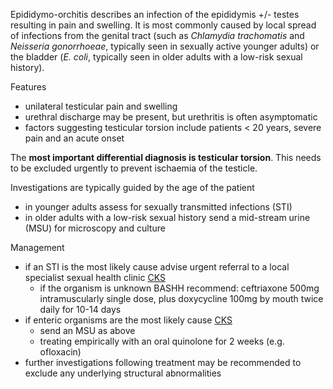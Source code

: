 Epididymo\-orchitis describes an infection of the epididymis \+/\- testes resulting in pain and swelling. It is most commonly caused by local spread of infections from the genital tract (such as *Chlamydia trachomatis* and *Neisseria gonorrhoeae*, typically seen in sexually active younger adults) or the bladder (*E. coli*, typically seen in older adults with a low\-risk sexual history).  
  
Features  
* unilateral testicular pain and swelling
* urethral discharge may be present, but urethritis is often asymptomatic
* factors suggesting testicular torsion include patients \< 20 years, severe pain and an acute onset

  
The **most important differential diagnosis is testicular torsion**. This needs to be excluded urgently to prevent ischaemia of the testicle.  
  
Investigations are typically guided by the age of the patient  
* in younger adults assess for sexually transmitted infections (STI)
* in older adults with a low\-risk sexual history send a mid\-stream urine (MSU) for microscopy and culture

  
Management  
* if an STI is the most likely cause advise urgent referral to a local specialist sexual health clinic [CKS](https://cks.nice.org.uk/topics/scrotal-pain-swelling/management/epididymo-orchitis/#:~:text=If%20an%20STI%20is%20the%20most%20likely%20cause%2C%20advise%20urgent%20referral%20to%20a%20local%20specialist%20sexual%20health%20clinic "Clinical Knowledge Summaries - Epididymo-orchitis")
	+ if the organism is unknown BASHH recommend: ceftriaxone 500mg intramuscularly single dose, plus doxycycline 100mg by mouth twice daily for 10\-14 days
* if enteric organisms are the most likely cause [CKS](https://cks.nice.org.uk/topics/scrotal-pain-swelling/management/epididymo-orchitis/#:~:text=If%20an%20enteric%20organism%20is%20the%20most%20likely%20cause "Clinical Knowledge Summaries - Epididymo-orchitis")
	+ send an MSU as above
	+ treating empirically with an oral quinolone for 2 weeks (e.g. ofloxacin)
* further investigations following treatment may be recommended to exclude any underlying structural abnormalities
